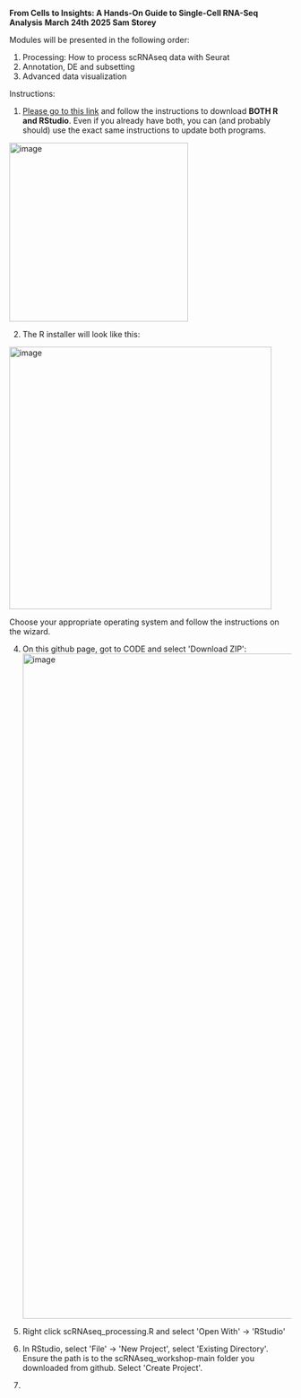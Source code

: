 **From Cells to Insights: A Hands-On Guide to Single-Cell RNA-Seq Analysis**
**March 24th 2025
Sam Storey**


Modules will be presented in the following order:
1. Processing: How to process scRNAseq data with Seurat
2. Annotation, DE and subsetting
3. Advanced data visualization


Instructions:

1.	[Please go to this link]([url](https://posit.co/download/rstudio-desktop/)) and follow the instructions to download **BOTH R and RStudio**. Even if you already have both, you can (and probably should) use the exact same instructions to update both programs.

<img width="319" alt="image" src="https://github.com/user-attachments/assets/62291266-5dba-4d47-822d-f6960238c4b6" />

2. The R installer will look like this:

<img width="468" alt="image" src="https://github.com/user-attachments/assets/c45f2449-ca5c-48e8-96f0-abbc3ce6c05d" />

Choose your appropriate operating system and follow the instructions on the wizard.

4. On this github page, got to CODE and select 'Download ZIP': <img width="1186" alt="image" src="https://github.com/user-attachments/assets/e21e46c3-c101-4df5-a4e7-fec13d632cd8" />

5. Right click scRNAseq_processing.R and select 'Open With' -> 'RStudio'

6. In RStudio, select 'File' -> 'New Project', select 'Existing Directory'. Ensure the path is to the scRNAseq_workshop-main folder you downloaded from github. Select 'Create Project'.

7. 

	


